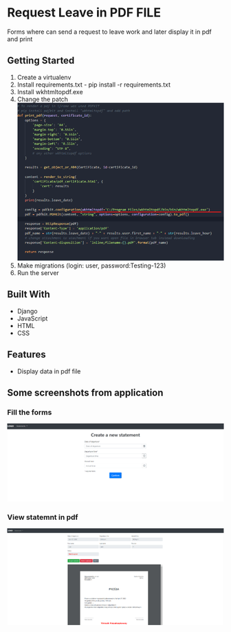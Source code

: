 # Request Leave in PDF FILE

Forms where can send a request to leave work and later display it in pdf and print 

## Getting Started

1. Create a virtualenv
2. Install requirements.txt - pip install -r requirements.txt
3. Install wkhtmltopdf.exe
4. Change the patch
![alt text](https://raw.githubusercontent.com/marcmas/request_leave_pdf/master/wkgtmltopdf.png) 
5. Make migrations (login: user, password:Testing-123)
5. Run the server


## Built With

* Django 
* JavaScript
* HTML
* CSS

## Features

* Display data in pdf file

## Some screenshots from application

### Fill the forms

![alt text](https://raw.githubusercontent.com/marcmas/request_leave_pdf/master/create_statement.png) 

### View statemnt in pdf

![alt text](https://raw.githubusercontent.com/marcmas/request_leave_pdf/master/view_statement_pdf.png)
